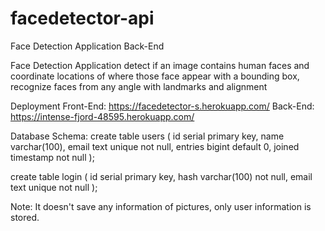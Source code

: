 # facedetector-api
Face Detection Application Back-End

Face Detection Application detect if an image contains human faces and coordinate locations of where those face appear with a bounding box, recognize faces from any angle with landmarks and alignment

Deployment
Front-End: https://facedetector-s.herokuapp.com/
Back-End: https://intense-fjord-48595.herokuapp.com/


Database Schema:
create table users (
	id serial primary key,
	name varchar(100),
	email text unique not null,
	entries bigint default 0,
	joined timestamp not null
);

create table login (
	id serial primary key,
	hash varchar(100) not null,
	email text unique not null
);

Note: It doesn't save any information of pictures, only user information is stored.

